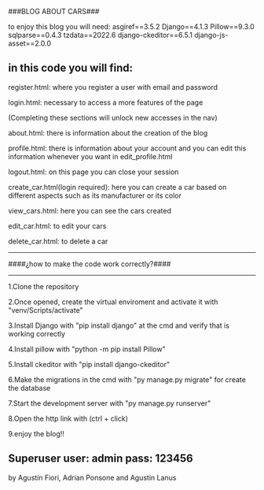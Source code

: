 ###BLOG ABOUT CARS###

to enjoy this blog you will need:
asgiref==3.5.2
Django==4.1.3
Pillow==9.3.0
sqlparse==0.4.3
tzdata==2022.6
django-ckeditor==6.5.1
django-js-asset==2.0.0

in this code you will find:
---------------------------------------------------------------------------------------------------------
register.html: where you register a user with email and password

login.html: necessary to access a more features of the page

(Completing these sections will unlock new accesses in the nav)

about.html: there is information about the creation of the blog

profile.html: there is information about your account and you can edit this information whenever you want in edit_profile.html

logout.html: on this page you can close your session

create_car.html(login required): here you can create a car based on different aspects such as its manufacturer or its color

view_cars.html: here you can see the cars created

edit_car.html: to edit your cars

delete_car.html: to delete a car

---------------------------------------------------------------------------------------------------------------

####¿how to make the code work correctly?####

---------------------------------------------------------------------------------------------------------------
1.Clone the repository

2.Once opened, create the virtual enviroment and activate it with "venv/Scripts/activate"

3.Install Django with "pip install django" at the cmd and verify that is working correctly

4.Install pillow with "python -m pip install Pillow"

5.Install ckeditor with "pip install django-ckeditor"

6.Make the migrations in the cmd with "py manage.py migrate" for create the database

7.Start the development server with "py manage.py runserver"

8.Open the http link with (ctrl + click)

9.enjoy the blog!!

Superuser
user: admin
pass: 123456
--------------------------------------------------------------------------------------------------------------

by Agustín Fiori, Adrian Ponsone and Agustin Lanus

